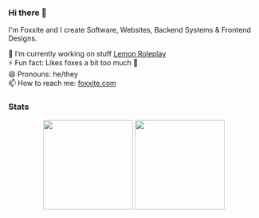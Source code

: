 ### Hi there 👋

I'm Foxxite and I create Software, Websites, Backend Systems & Frontend Designs. 

🔭 I’m currently working on stuff [Lemon Roleplay](https://lemonrp.nl)   
⚡ Fun fact: Likes foxes a bit too much 🦊   
😄 Pronouns: he/they  
📫 How to reach me: [foxxite.com](https://foxxite.com)

### Stats
<div align="center">
  <img height="180em" src="https://github-readme-stats.vercel.app/api?username=foxxite&count_private=true&show_icons=true&theme=dark" />
  <img height="180em" src="https://github-readme-stats.vercel.app/api/top-langs/?username=foxxite&theme=dark&layout=compact&langs_count=6" />
</div>


<!--
**Foxxite/Foxxite** is a ✨ _special_ ✨ repository because its `README.md` (this file) appears on your GitHub profile.

Here are some ideas to get you started:

- 🔭 I’m currently working on ...
- 🌱 I’m currently learning ...
- 👯 I’m looking to collaborate on ...
- 🤔 I’m looking for help with ...
- 💬 Ask me about ...
- 📫 How to reach me: ...
- 😄 Pronouns: ...
- ⚡ Fun fact: ...
-->

